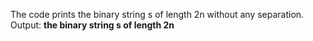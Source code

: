 The code prints the binary string s of length 2n without any separation.
Output: **the binary string s of length 2n**